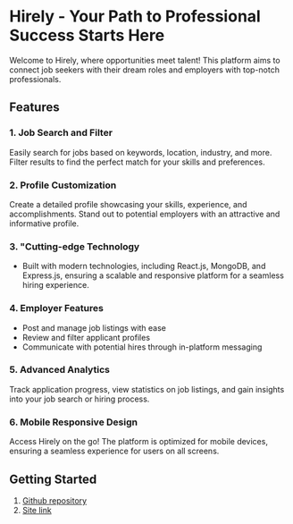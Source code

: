 # Hirely - Your Path to Professional Success Starts Here

Welcome to Hirely, where opportunities meet talent! This platform aims to connect job seekers with their dream roles and employers with top-notch professionals.

## Features

### 1. Job Search and Filter
Easily search for jobs based on keywords, location, industry, and more. Filter results to find the perfect match for your skills and preferences.

### 2. Profile Customization
Create a detailed profile showcasing your skills, experience, and accomplishments. Stand out to potential employers with an attractive and informative profile.

### 3. "Cutting-edge Technology
- Built with modern technologies, including React.js, MongoDB, and Express.js, ensuring a scalable and responsive platform for a seamless hiring experience.

### 4. Employer Features
- Post and manage job listings with ease
- Review and filter applicant profiles
- Communicate with potential hires through in-platform messaging

### 5. Advanced Analytics
Track application progress, view statistics on job listings, and gain insights into your job search or hiring process.

### 6. Mobile Responsive Design
Access Hirely on the go! The platform is optimized for mobile devices, ensuring a seamless experience for users on all screens.

## Getting Started

1. [Github repository](https://github.com/Porgramming-Hero-web-course/b8a11-client-side-monaemhossain)
1. [Site link](https://hire-ly.web.app/)

